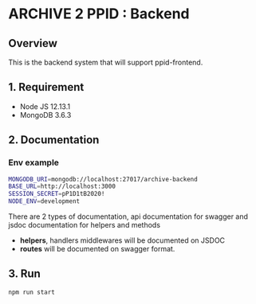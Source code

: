 # ARCHIVE 2 PPID : Backend

## Overview

This is the backend system that will support ppid-frontend.

## 1. Requirement

- Node JS 12.13.1
- MongoDB 3.6.3

## 2. Documentation

### Env example

```sh
MONGODB_URI=mongodb://localhost:27017/archive-backend
BASE_URL=http://localhost:3000
SESSION_SECRET=pP1D1tB2020!
NODE_ENV=development
```

There are 2 types of documentation, api documentation for swagger and jsdoc documentation for helpers and methods

- **helpers**, handlers middlewares will be documented on JSDOC
- **routes** will be documented on swagger format.

## 3. Run

```sh
npm run start
```
